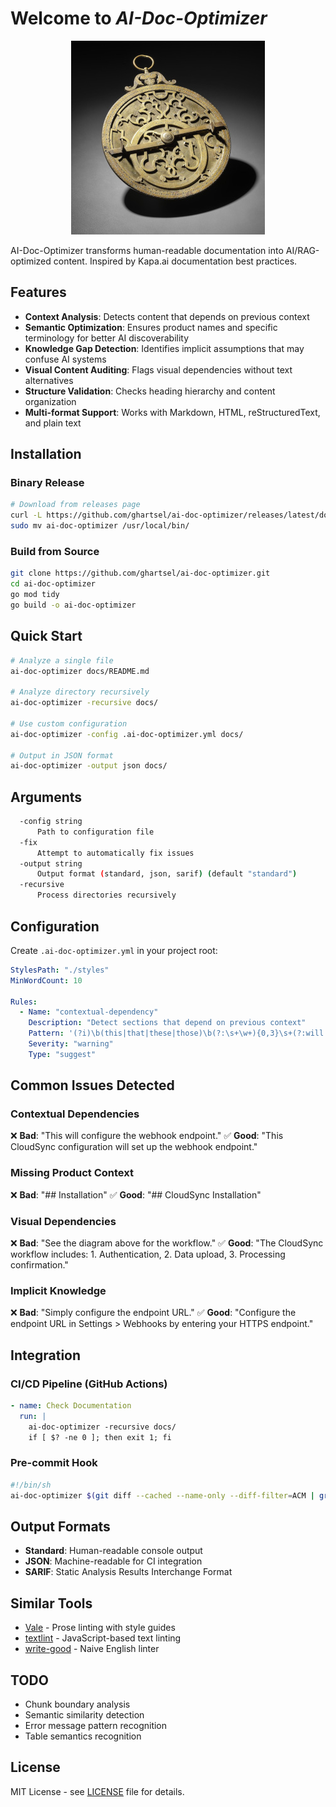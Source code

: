 # Welcome to *AI-Doc-Optimizer*

<p align="center">
    <img src="static/astrolabe.jpg" alt="resolve"/>
</p>

AI-Doc-Optimizer transforms human-readable documentation into AI/RAG-optimized content. Inspired by Kapa.ai documentation best practices.

## Features

- **Context Analysis**: Detects content that depends on previous context
- **Semantic Optimization**: Ensures product names and specific terminology for better AI discoverability  
- **Knowledge Gap Detection**: Identifies implicit assumptions that may confuse AI systems
- **Visual Content Auditing**: Flags visual dependencies without text alternatives
- **Structure Validation**: Checks heading hierarchy and content organization
- **Multi-format Support**: Works with Markdown, HTML, reStructuredText, and plain text

## Installation

### Binary Release
```bash
# Download from releases page
curl -L https://github.com/ghartsel/ai-doc-optimizer/releases/latest/download/ai-doc-optimizer-linux-amd64.tar.gz | tar xz
sudo mv ai-doc-optimizer /usr/local/bin/
```

### Build from Source
```bash
git clone https://github.com/ghartsel/ai-doc-optimizer.git
cd ai-doc-optimizer
go mod tidy
go build -o ai-doc-optimizer
```

## Quick Start

```bash
# Analyze a single file
ai-doc-optimizer docs/README.md

# Analyze directory recursively  
ai-doc-optimizer -recursive docs/

# Use custom configuration
ai-doc-optimizer -config .ai-doc-optimizer.yml docs/

# Output in JSON format
ai-doc-optimizer -output json docs/
```

## Arguments

```bash
  -config string
      Path to configuration file
  -fix
      Attempt to automatically fix issues
  -output string
      Output format (standard, json, sarif) (default "standard")
  -recursive
      Process directories recursively
```

## Configuration

Create `.ai-doc-optimizer.yml` in your project root:

```yaml
StylesPath: "./styles"
MinWordCount: 10

Rules:
  - Name: "contextual-dependency"
    Description: "Detect sections that depend on previous context"
    Pattern: '(?i)\b(this|that|these|those)\b(?:\s+\w+){0,3}\s+(?:will|should|must)'
    Severity: "warning"
    Type: "suggest"
```

## Common Issues Detected

### Contextual Dependencies
❌ **Bad**: "This will configure the webhook endpoint."
✅ **Good**: "This CloudSync configuration will set up the webhook endpoint."

### Missing Product Context  
❌ **Bad**: "## Installation"
✅ **Good**: "## CloudSync Installation"

### Visual Dependencies
❌ **Bad**: "See the diagram above for the workflow."
✅ **Good**: "The CloudSync workflow includes: 1. Authentication, 2. Data upload, 3. Processing confirmation."

### Implicit Knowledge
❌ **Bad**: "Simply configure the endpoint URL."
✅ **Good**: "Configure the endpoint URL in Settings > Webhooks by entering your HTTPS endpoint."

## Integration

### CI/CD Pipeline (GitHub Actions)
```yaml
- name: Check Documentation
  run: |
    ai-doc-optimizer -recursive docs/
    if [ $? -ne 0 ]; then exit 1; fi
```

### Pre-commit Hook
```bash
#!/bin/sh
ai-doc-optimizer $(git diff --cached --name-only --diff-filter=ACM | grep -E '\.(md|html)$')
```

## Output Formats

- **Standard**: Human-readable console output
- **JSON**: Machine-readable for CI integration  
- **SARIF**: Static Analysis Results Interchange Format

## Similar Tools

- [Vale](https://vale.sh/) - Prose linting with style guides
- [textlint](https://textlint.github.io/) - JavaScript-based text linting
- [write-good](https://github.com/btford/write-good) - Naive English linter

## TODO

- Chunk boundary analysis
- Semantic similarity detection
- Error message pattern recognition
- Table semantics recognition

## License

MIT License - see [LICENSE](LICENSE) file for details.